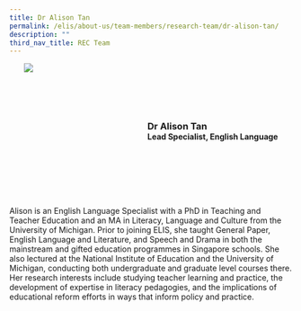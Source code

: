 ```yaml
---
title: Dr Alison Tan
permalink: /elis/about-us/team-members/research-team/dr-alison-tan/
description: ""
third_nav_title: REC Team
---
```

<div class="flex">
	<div class="imgCrop">
		<img src="/images/Team%20Members/Alison_Use%20for%20website.jpg.jpg" class="m-0"></div>
		<div class="flex-col">
		<h3 class="m-0"><strong>Dr Alison Tan</strong></h3>
		<strong>Lead Specialist, English Language</strong>
	</div>
	</div>

<style>
	.m-0 {
		margin: 0 !important;
	}
	.flex {
		display: flex;
		justify-content: center;
		align-items: center; 
		gap: 20px;
	flex-wrap:wrap;
	}
.imgCrop {
    width: 200px !important;
    aspect-ratio: 5/6;
	overflow: hidden;
}
	.flex-col {
		display: flex;
		flex-direction: column;
	}
</style>

		 
Alison is an English Language Specialist with a PhD in Teaching and Teacher Education and an MA in Literacy, Language and Culture from the University of Michigan. Prior to joining ELIS, she taught General Paper, English Language and Literature, and Speech and Drama in both the mainstream and gifted education programmes in Singapore schools. She also lectured at the National Institute of Education and the University of Michigan, conducting both undergraduate and graduate level courses there. Her research interests include studying teacher learning and practice, the development of expertise in literacy pedagogies, and the implications of educational reform efforts in ways that inform policy and practice.